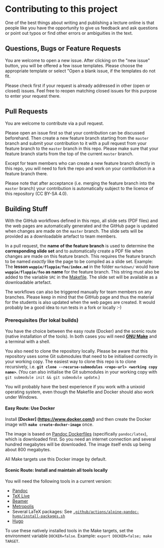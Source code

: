 # Contributing to this project

One of the best things about writing and publishing a lecture online is that
people like you have the opportunity to give us feedback and ask questions or
point out typos or find other errors or ambiguities in the text.

## Questions, Bugs or Feature Requests

You are welcome to open a new issue. After clicking on the "new issue" button,
you will be offered a few issue templates. Please choose the appropriate template
or select "Open a blank issue, if the templates do not fit.

Please check first if your request is already addressed in other (open or closed)
issues. Feel free to reopen matching closed issues for this purpose to enter your
request there.

## Pull Requests

You are welcome to contribute via a pull request.

Please open an issue first so that your contribution can be discussed beforehand.
Then create a new feature branch starting from the `master` branch and submit
your contribution to it with a pull request from your feature branch to the
`master` branch in this repo. Please make sure that your feature branch starts
from the top of the current `master` branch.

Except for team members who can create a new feature branch directly in this
repo, you will need to fork the repo and work on your contribution in a feature
branch there.

Please note that after acceptance (i.e. merging the feature branch into the
`master` branch) your contribution is automatically subject to the licence of
this repository (CC BY-SA 4.0).

## Building Stuff

With the GitHub workflows defined in this repo, all slide sets (PDF files) and
the web pages are automatically generated and the GitHub page is updated when
changes are made on the `master` branch. The slide sets will be provided as a
downloadable artefact to team members.

In a pull request, the **name of the feature branch** is used to determine the
**corresponding slide set** and to automatically create a PDF file when changes
are made on this feature branch. This requires the feature branch to be named
*exactly* like the page to be compiled as a slide set.
Example: The **lesson `wuppie/fluppie/foo/index.md`** in the folder `markdown/`
would have **`wuppie/fluppie/foo` as name** for the feature branch. This string
must also be added to the variable `SRC` in the [Makefile](Makefile).
The slide set will be available as a downloadable artefact.

The workflows can also be triggered manually for team members on any branches.
Please keep in mind that the GitHub page and thus the material for the students
is also updated when the web pages are created. It would probably be a good idea
to run tests in a fork or locally :-)

### Prerequisites (for lokal builds)

You have the choice between the easy route (Docker) and the scenic route
(native installation of the tools). In both cases you will need
**[GNU Make](https://www.gnu.org/software/make/)** and a terminal with a shell.

You also need to clone the repository locally. Please be aware that this
repository uses some Git submodules that need to be initialised correctly in
your working copy. The easiest way to clone this repo is to clone recursively,
i.e. **`git clone --recurse-submodules <repo-url> <working copy name>`**.
(You can also initialise the Git submodules in your working copy with
`git submodule init && git submodule update`.)

You will probably have the best experience if you work with a unixoid operating
system, even though the Makefile and Docker should also work under Windows.

#### Easy Route: Use Docker

Install **[Docker] (https://www.docker.com/)** and then create the Docker image
with **`make create-docker-image`** once.

The image is based on [Pandoc Dockerfiles](https://github.com/pandoc/dockerfiles)
(specifically `pandoc/latex`), which is downloaded first. So you need an internet
connection and several hundred megabytes will be downloaded. The image itself ends
up being about 800 megabytes.

All Make targets use this Docker image by default.

#### Scenic Route: Install and maintain all tools locally

You will need the following tools in a current version:

*   [Pandoc](https://github.com/jgm/pandoc)
*   [TeX Live](http://tug.org/texlive/)
*   [Beamer](https://github.com/josephwright/beamer)
*   [Metropolis](https://github.com/matze/mtheme)
*   Several LaTeX packages: See
    [`.github/actions/alpine-pandoc-hugo/install-packages.sh`](.github/actions/alpine-pandoc-hugo/install-packages.sh)
*   [Hugo](https://github.com/gohugoio/hugo)

To use these natively installed tools in the Make targets, set the environment
variable `DOCKER=false`. Example: `export DOCKER=false; make TARGET`.


